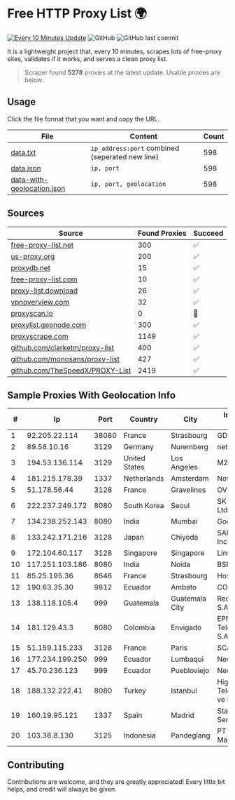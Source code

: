 
# Free HTTP Proxy List 🌍

[![Every 10 Minutes Update](https://github.com/mertguvencli/http-proxy-list/actions/workflows/main.yml/badge.svg?branch=main)](https://github.com/mertguvencli/http-proxy-list/actions/workflows/main.yml)
![GitHub](https://img.shields.io/github/license/mertguvencli/http-proxy-list)
![GitHub last commit](https://img.shields.io/github/last-commit/mertguvencli/http-proxy-list)

It is a lightweight project that, every 10 minutes, scrapes lots of free-proxy sites, validates if it works, and serves a clean proxy list.


> Scraper found **5278** proxies at the latest update. Usable proxies are below.

## Usage

Click the file format that you want and copy the URL.


|File|Content|Count|
|----|-------|-----|
|[data.txt](https://raw.githubusercontent.com/mertguvencli/http-proxy-list/main/proxy-list/data.txt)|`ip_address:port` combined (seperated new line)|598|
|[data.json](https://raw.githubusercontent.com/mertguvencli/http-proxy-list/main/proxy-list/data.json)|`ip, port`|598|
|[data-with-geolocation.json](https://raw.githubusercontent.com/mertguvencli/http-proxy-list/main/proxy-list/data-with-geolocation.json)|`ip, port, geolocation`|598|

## Sources

|Source|Found Proxies|Succeed|
|------|-------------|-------|
|[free-proxy-list.net](https://free-proxy-list.net)|300|✅|
|[us-proxy.org](https://www.us-proxy.org)|200|✅|
|[proxydb.net](http://proxydb.net)|15|✅|
|[free-proxy-list.com](https://free-proxy-list.com/?page=&port=&type%5B%5D=http&type%5B%5D=https&up_time=0&search=Search)|10|✅|
|[proxy-list.download](https://www.proxy-list.download/HTTP)|26|✅|
|[vpnoverview.com](https://vpnoverview.com/privacy/anonymous-browsing/free-proxy-servers)|32|✅|
|[proxyscan.io](https://www.proxyscan.io)|0|🚫|
|[proxylist.geonode.com](https://proxylist.geonode.com/api/proxy-list?limit=300&page=1&sort_by=lastChecked&sort_type=desc&protocols=http,https)|300|✅|
|[proxyscrape.com](https://api.proxyscrape.com/v2/?request=displayproxies&protocol=http&timeout=10000&country=all&ssl=all&anonymity=all)|1149|✅|
|[github.com/clarketm/proxy-list](https://raw.githubusercontent.com/clarketm/proxy-list/master/proxy-list-raw.txt)|400|✅|
|[github.com/monosans/proxy-list](https://raw.githubusercontent.com/monosans/proxy-list/main/proxies/http.txt)|427|✅|
|[github.com/TheSpeedX/PROXY-List](https://raw.githubusercontent.com/TheSpeedX/PROXY-List/master/http.txt)|2419|✅|


## Sample Proxies With Geolocation Info

|#|Ip|Port|Country|City|Internet Service Provider|
|-|--|----|-------|----|-------------------------|
|1|92.205.22.114|38080|France|Strasbourg|GD MASS Network|
|2|89.58.10.16|3129|Germany|Nuremberg|netcup GmbH|
|3|194.53.136.114|3129|United States|Los Angeles|M247 Ltd|
|4|181.215.178.39|1337|Netherlands|Amsterdam|NovoServe B.V.|
|5|51.178.56.44|3128|France|Gravelines|OVH SAS|
|6|222.237.249.172|8080|South Korea|Seoul|SK Broadband Co Ltd|
|7|134.238.252.143|8080|India|Mumbai|Google LLC|
|8|133.242.171.216|3128|Japan|Chiyoda|SAKURA Internet Inc.|
|9|172.104.60.117|3128|Singapore|Singapore|Linode, LLC|
|10|117.251.103.186|8080|India|Noida|BSNL Internet|
|11|85.25.195.36|8646|France|Strasbourg|Host Europe GmbH|
|12|190.63.35.30|9812|Ecuador|Ambato|CONECEL|
|13|138.118.105.4|999|Guatemala|Guatemala City|Redes Y Tecnologia S.A.|
|14|181.129.43.3|8080|Colombia|Envigado|EPM Telecomunicaciones S.A. E.S.P.|
|15|51.159.115.233|3128|France|Paris|SCALEWAY|
|16|177.234.199.250|999|Ecuador|Lumbaqui|Nedetel S.A.|
|17|45.70.236.123|999|Ecuador|Puebloviejo|Nedetel S.A.|
|18|188.132.222.41|8080|Turkey|Istanbul|High Speed Telekomunikasyon ve Hab. Hiz. Ltd. Sti.|
|19|160.19.95.121|1337|Spain|Madrid|Stallion Network Services Limited|
|20|103.36.8.130|3125|Indonesia|Pandeglang|PT Awinet Global Mandiri|



## Contributing

Contributions are welcome, and they are greatly appreciated! Every
little bit helps, and credit will always be given.

